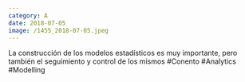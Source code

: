 ```yaml
--- 
category: A 
date: 2018-07-05 
image: /1455_2018-07-05.jpeg 
--- 
```


La construcción de los modelos estadísticos es muy importante, pero también el seguimiento y control de los mismos #Conento #Analytics #Modelling